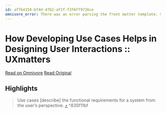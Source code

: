 ```yaml
---
id: af7b4154-bf4d-47b2-af2f-f3f6ff9726ce
omnivore_error: There was an error parsing the front matter template. See console for details.
---
```


# How Developing Use Cases Helps in Designing User Interactions :: UXmatters

[Read on Omnivore](https://omnivore.app/me/https-www-uxmatters-com-mt-archives-2023-11-how-developing-use-c-18bf04d8bcc)
[Read Original](https://www.uxmatters.com/mt/archives/2023/11/how-developing-use-cases-helps-in-designing-user-interactions.php)

## Highlights

> Use cases \[describe\] the functional requirements for a system from the user’s perspective. [⤴️](https://omnivore.app/me/https-www-uxmatters-com-mt-archives-2023-11-how-developing-use-c-18bf04d8bcc#835f11bf-f842-4259-9f12-d4b3a886e790)  ^835f11bf

